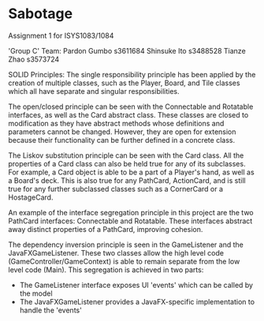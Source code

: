 # Sabotage
Assignment 1 for ISYS1083/1084

'Group C' Team:
Pardon Gumbo	s3611684
Shinsuke Ito	s3488528
Tianze Zhao		s3573724

SOLID Principles:
The single responsibility principle has been applied by the creation of multiple classes, such as the Player, Board, and Tile classes which all have separate and singular responsibilities.

The open/closed principle can be seen with the Connectable and Rotatable interfaces, as well as the Card abstract class. These classes are closed to modification as they have abstract methods whose definitions and parameters cannot be changed. However, they are open for extension because their functionality can be further defined in a concrete class.

The Liskov substitution principle can be seen with the Card class. All the properties of a Card class can also be held true for any of its subclasses. For example, a Card object is able to be a part of a Player's hand, as well as a Board's deck. This is also true for any PathCard, ActionCard, and is still true for any further subclassed classes such as a CornerCard or a HostageCard.

An example of the interface segregation principle in this project are the two PathCard interfaces: Connectable and Rotatable. These interfaces abstract away distinct properties of a PathCard, improving cohesion.

The dependency inversion principle is seen in the GameListener and the JavaFXGameListener. These two classes allow the high level code (GameController/GameContext) is able to remain separate from the low level code (Main). This segregation is achieved in two parts:
 - The GameListener interface exposes UI 'events' which can be called by the model
 - The JavaFXGameListener provides a JavaFX-specific implementation to handle the 'events'
 